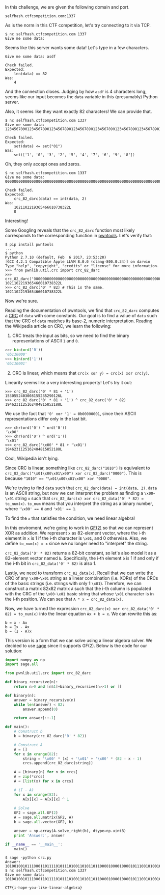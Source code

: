 In this challenge, we are given the following domain and port.

```
selfhash.ctfcompetition.com:1337
```

As is the norm in this CTF competition, let's try connecting to it via TCP.

```
$ nc selfhash.ctfcompetition.com 1337
Give me some data:
```

Seems like this server wants some data! Let's type in a few characters.

```
Give me some data: asdf

Check failed.
Expected:
    len(data) == 82
Was:
    4
```

And the connection closes. Judging by how `asdf` is 4 characters long, seems
like our input becomes the `data` variable in this (presumably) Python server.

Also, it seems like they want exactly 82 characters! We can provide that.

```
$ nc selfhash.ctfcompetition.com 1337
Give me some data: 1234567890123456789012345678901234567890123456789012345678901234567890123456789012

Check failed.
Expected:
    set(data) <= set("01")
Was:
    set(['1', '0', '3', '2', '5', '4', '7', '6', '9', '8'])
```

Oh, they only accept ones and zeros.

```
$ nc selfhash.ctfcompetition.com 1337
Give me some data: 0000000000000000000000000000000000000000000000000000000000000000000000000000000000

Check failed.
Expected:
    crc_82_darc(data) == int(data, 2)
Was:
    1021102219365466010738322L
    0
```

Interesting!

Some Googling reveals that the `crc_82_darc` function most likely corresponds
to the corresponding function in [pwntools](http://docs.pwntools.com/en/stable/util/crc.html).
Let's verify that:

```
$ pip install pwntools
...
$ python
Python 2.7.10 (default, Feb  6 2017, 23:53:20)
[GCC 4.2.1 Compatible Apple LLVM 8.0.0 (clang-800.0.34)] on darwin
Type "help", "copyright", "credits" or "license" for more information.
>>> from pwnlib.util.crc import crc_82_darc
>>> crc_82_darc('0000000000000000000000000000000000000000000000000000000000000000000000000000000000')
1021102219365466010738322L
>>> crc_82_darc('0' * 82) # This is the same.
1021102219365466010738322L
```

Now we're sure.

Reading the documentation of pwntools, we find that `crc_82_darc` computes a [CRC](https://en.wikipedia.org/wiki/Cyclic_redundancy_check) of `data` with some constants.
Our goal is to find a value of `data` such that the CRC of `data` matches its base-2, numeric interpretation.
Reading the Wikipedia article on CRC, we learn the following:

1. CRC treats the input as bits, so we need to find the binary representations of ASCII `1` and `0`.

```python
>>> bin(ord('0'))
'0b110000'
>>> bin(ord('1'))
'0b110001'
```

2. CRC is linear, which means that `crc(x xor y) = crc(x) xor crc(y)`.

Linearity seems like a very interesting property! Let's try it out:

```
>>> crc_82_darc('0' * 81 + '1')
1530552403008155235290126L
>>> crc_82_darc('0' * 81 + '1') ^ crc_82_darc('0' * 82)
1946231125162404815852188L
```

We use the fact that `'0' xor '1' = 0b00000001`, since their ASCII representations differ only in the last bit.

```
>>> chr(ord('0') ^ ord('0'))
'\x00'
>>> chr(ord('0') ^ ord('1'))
'\x01'
>>> crc_82_darc('\x00' * 81 + '\x01')
1946231125162404815852188L
```

Cool, Wikipedia isn't lying.

Since CRC is linear, something like `crc_82_darc("1010")` is equivalent to `crc_82_darc("\x01\x00\x01\x00") xor crc_82_darc("0000")`. This is because `"1010" == "\x01\x00\x01\x00" xor "0000"`.

We're trying to find `data` such that `crc_82_darc(data) = int(data, 2)`. `data` is an ASCII string, but now we can interpret the problem as finding a `\x00`-`\x01` string `x` such that `crc_82_darc(x) xor crc_82_data('0' * 82) = to_num(x)`. `to_num` means that you interpret the string as a binary number, where `'\x00' == 0` and `'x01' == 1`.

To find the `x` that satisfies the condition, we need linear algebra!

In this enviroment, we're going to work in [GF(2)](https://en.wikipedia.org/wiki/GF(2)) so that we can represent XOR as addition. We represent `x` as 82-element vector, where the i-th element in `x` is 1 if the i-th character is `\x01`, and 0 otherwise. Also, we define
`to_num(x) = x` since we no longer need to "interpret" the string.

`crc_82_data('0' * 82)` returns a 82-bit constant, so let's also model it as a 82-element vector named `b`. Specifically, the i-th element `b` is 1 if and only if the i-th bit in `crc_82_data('0' * 82)` is also 1.

Lastly, we need to transform `crc_82_data(x)`. Recall that we can write the CRC of any `\x00`-`\x01` string as a linear combination (i.e. XORs) of the CRCs of the basic strings (i.e.  strings with only 1 `\x01`). Therefore, we can construct a matrix 82x82 matrix `A` such that the i-th column is populated with the CRC of the `\x00`-`\x01` basic string that whose `\x01` character is in the i-th position. We can see that `A * x = crc_82_data(x)`.

Now, we have turned the expression `crc_82_darc(x) xor crc_82_data('0' * 82) = to_num(x)` into the linear equation `Ax + b = x`.
We can rewrite this as:

```
b = x - Ax
b = Ix - Ax
b = (I - A)x
```

This version is a form that we can solve using a linear algebra solver. We decided to use [sage](http://doc.sagemath.org/html/en/tutorial/tour_algebra.html) since it supports GF(2). Below is the code for our solution:

``` python
import numpy as np
import sage.all

from pwnlib.util.crc import crc_82_darc

def binary_recursive(n):
    return n>0 and [n&1]+binary_recursive(n>>1) or []

def binary(n):
    answer = binary_recursive(n)
    while len(answer) < 82:
        answer.append(0)

    return answer[::-1]

def main():
    # Construct b
    b = binary(crc_82_darc('0' * 82))

    # Construct A
    A = []
    for x in xrange(82):
        string = '\x00' * (x) + '\x01' + '\x00' * (82 - x - 1)
        crcs.append(crc_82_darc(string))

    A = [binary(n) for n in crcs]
    A = zip(*crcs)
    A = [list(x) for x in crcs]

    # (I - A)
    for x in xrange(82):
        A[x][x] = A[x][x] ^ 1
    
    # Solve
    GF2 = sage.all.GF(2)
    A = sage.all.matrix(GF2, A)
    b = sage.all.vector(GF2, b)

    answer = np.array(A.solve_right(b), dtype=np.uint8)
    print 'Answer:', answer

if __name__ == '__main__':
    main()
```

```
$ sage -python crc.py
Answer: 1010010010111000110111101011101001101011011000010000100001011100101001001100000000
$ nc selfhash.ctfcompetition.com 1337
Give me some data: 1010010010111000110111101011101001101011011000010000100001011100101001001100000000

CTF{i-hope-you-like-linear-algebra}
```

<!--

For example, `crc_82_darc('\x01\x00\x01\x01') == 1*crc_82_darc('\x01\x00\x00\x00') + 0*crc_82_darc('x00\x01\x00\x00') + 1*crc_82_darc('\x00\x00\x01\x00') + 0*crc_82_darc('\x00\x00\x00\x01')`. (Remember that addition is the same as XOR now.)

Let's instead find a `\x00`-`\x01` string such that
`crc_82_darc(x) xor crc_82_darc("0" * 82) == to_num(x)`

The challenge asks us to find `data` such that `crc_82_darc(data) = int(data, 2)`. Instead of finding this directly, we'll instead find a string `x` of `\x00` and `\x01` such that `crc_82_darc(x) xor crc_82_darc("0" * 82) == x`

Observe that any binary number can be written as the `xor` of its bits. For example, `1010` can be written as `xor(1000, 0010)`. We can also `xor` it with `0000` as well. `1010 = xor(1000, 0010, 0000)`.

ASCII strings of zeros and ones also have a similar property. For example, the string
`"1010" == xor("0000", "\x01\x00\x00\x00", "\x00\x00\x01\x00")`.

Here's the relationship between the binary and ASCII representations of a number.

`data`  |ASCII representation                       |`int(data, 2)`  
--------|-------------------------------------------|--------------
`"0000"`|0b0011000<span style="color:red">0</span> 0b0011000<span style="color:red">0</span> 0b0011000<span style="color:red">0</span> 0b0011000<span style="color:red">0</span>| 0b<span style="color:red">0</span><span style="color:red">0</span><span style="color:red">0</span><span style="color:red">0</span>
`"1010"`|0b00110001 0b00110000 0b00110001 0b00110000| 0b1010
`"0001"`|0b00110000 0b00110000 0b00110000 0b00110001| 0b0000

Now, given a CRC, we can use its linearity property to break it up into a combination of XORs just like how we can break up
ASCII strings. For example,
`crc_82_darc("1010") == xor(crc_82_darc("0000"), crc_82_darc("\x01\x00\x00\x00"), crc_82_darc("\x00\x00\x01\x00")`.
Similarly, recall that `0b1010 == xor(0b0000, 0b1000, 0b0010)`.

To solve this problem, we need the CRC of the ASCII representation to be the CRC. We will model this as a system of equations and solve for the CRC.

To do this, we need to mathematically represent:

* a binary number
* the XOR of binary numbers
* the `crc_82_darc` of a binary number
* the equality of two binary numbers





we need to find a set `(0000, 1000, 0010)` such that `xor(crc_82_darc("0000"), ...) = xor(0b0000, ...)`

we need both sets of XORs to represent the same number. This will get us a string So, we can consider this problem as a system of equations -->
